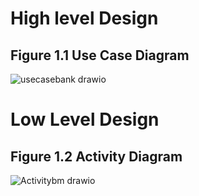 # High level Design
## Figure 1.1 Use Case Diagram
![usecasebank drawio](https://user-images.githubusercontent.com/65857693/132243661-f8feedc7-5bea-4554-a52c-911d67b21a51.png)
# Low Level Design
## Figure 1.2 Activity Diagram
![Activitybm drawio](https://user-images.githubusercontent.com/65857693/132243991-2f3738c1-0d04-4a1b-9604-afdf0f9b3ce6.png)
